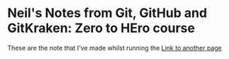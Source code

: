 # Neil's Notes from Git, GitHub and GitKraken: Zero to HEro course

These are the note that I've made whilst running the [Link to another page](https://srse-git-github-zero2hero.netlify.app/)
